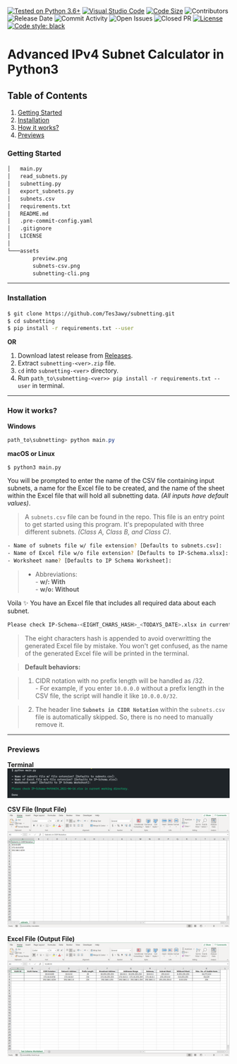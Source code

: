 [![Tested on Python 3.6+](https://img.shields.io/badge/Python%203.6+-blue.svg?logo=python&logoColor=white)](https://www.python.org/downloads)
[![Visual Studio Code](https://img.shields.io/badge/1.57.1-blue.svg?logo=visual-studio-code)](https://code.visualstudio.com/)
[![Code Size](https://img.shields.io/github/languages/code-size/Tes3awy/subnetting?color=green)](https://github.com/Tes3awy/subnetting)
![Contributors](https://img.shields.io/github/contributors/Tes3awy/subnetting)
![Release Date](https://img.shields.io/github/release-date/Tes3awy/subnetting)
![Commit Activity](https://img.shields.io/github/commit-activity/m/Tes3awy/subnetting)
![Open Issues](https://img.shields.io/github/issues/Tes3awy/subnetting)
![Closed PR](https://img.shields.io/github/issues-pr-closed/Tes3awy/subnetting)
[![License](https://img.shields.io/github/license/Tes3awy/subnetting)](https://github.com/Tes3awy/subnetting)
[![Code style: black](https://img.shields.io/badge/code%20style-black-000000.svg)](https://github.com/psf/black)

# Advanced IPv4 Subnet Calculator in Python3

## Table of Contents

1. [Getting Started](#getting-started)
2. [Installation](#installation)
3. [How it works?](#how-it-works)
4. [Previews](#previews)

### Getting Started

```bash
│   main.py
│   read_subnets.py
│   subnetting.py
│   export_subnets.py
│   subnets.csv
│   requirements.txt
│   README.md
│   .pre-commit-config.yaml
│   .gitignore
│   LICENSE
│
└───assets
        preview.png
        subnets-csv.png
        subnetting-cli.png
```

---

### Installation

```bash
$ git clone https://github.com/Tes3awy/subnetting.git
$ cd subnetting
$ pip install -r requirements.txt --user
```

**OR**

1. Download latest release from [Releases](https://github.com/Tes3awy/subnetting/releases/).
2. Extract `subnetting-<ver>.zip` file.
3. `cd` into `subnetting-<ver>` directory.
4. Run `path_to\subnetting-<ver>> pip install -r requirements.txt --user` in terminal.

---

### How it works?

**Windows**

```powershell
path_to\subnetting> python main.py
```

**macOS or Linux**

```bash
$ python3 main.py
```

You will be prompted to enter the name of the CSV file containing input subnets, a name for the Excel file to be created, and the name of the sheet within the Excel file that will hold all subnetting data. _(All inputs have default values)_.

> A `subnets.csv` file can be found in the repo. This file is an entry point to get started using this program. It's prepopulated with three different subnets. _(Class A, Class B, and Class C)_.

```bash
- Name of subnets file w/ file extension? [Defaults to subnets.csv]:
- Name of Excel file w/o file extension? [Defaults to IP-Schema.xlsx]:
- Worksheet name? [Defaults to IP Schema Worksheet]:
```

> - Abbreviations: <br /> - **w/: With** <br /> - **w/o: Without**

Voila :sparkles: You have an Excel file that includes all required data about each subnet.

```bash
Please check IP-Schema-<EIGHT_CHARS_HASH>_<TODAYS_DATE>.xlsx in current working directory.
```

> The eight characters hash is appended to avoid overwritting the generated Excel file by mistake. You won't get confused, as the name of the generated Excel file will be printed in the terminal.

> **Default behaviors:**

> 1. CIDR notation with no prefix length will be handled as /32. <br /> - For example, if you enter `10.0.0.0` without a prefix length in the CSV file, the script will handle it like `10.0.0.0/32`.

> 2. The header line **`Subnets in CIDR Notation`** within the `subnets.csv` file is automatically skipped. So, there is no need to manually remove it.

---

### Previews

**Terminal**
![Python CLI](assets/subnetting-cli.png)

**CSV File (Input File)**
![CSV File](assets/subnets-csv.png)

**Excel File (Output File)**
![Excel Preview](assets/preview.png)
